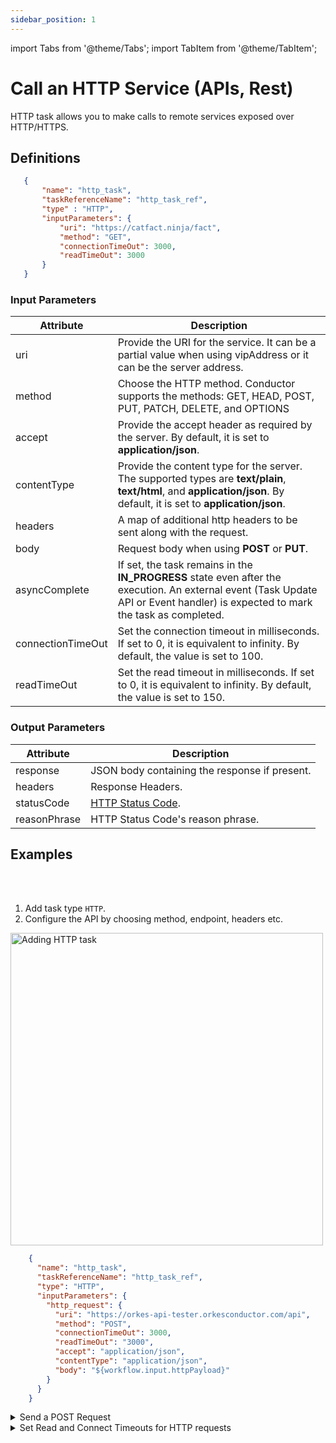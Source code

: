 ```yaml
---
sidebar_position: 1
---
```


import Tabs from '@theme/Tabs';
import TabItem from '@theme/TabItem';

# Call an HTTP Service (APIs, Rest)

HTTP task allows you to make calls to remote services exposed over HTTP/HTTPS.

## Definitions

 ```json
    {
        "name": "http_task",
        "taskReferenceName": "http_task_ref",
        "type" : "HTTP",
        "inputParameters": {
            "uri": "https://catfact.ninja/fact",
            "method": "GET",
            "connectionTimeOut": 3000,
            "readTimeOut": 3000
        }
    }
```

### Input Parameters
| Attribute         | Description                                                                                                                                                                      |
|-------------------|----------------------------------------------------------------------------------------------------------------------------------------------------------------------------------|
| uri               | Provide the URI for the service. It can be a partial value when using vipAddress or it can be the server address.                                                                |
| method            | Choose the HTTP method. Conductor supports the methods: GET, HEAD, POST, PUT, PATCH, DELETE, and OPTIONS                                                                             |
| accept            | Provide the accept header as required by the server. By default, it is set to **application/json**.                                                                              |
| contentType       | Provide the content type for the server. The supported types are **text/plain**, **text/html**, and **application/json**. By default, it is set to **application/json**.         |
| headers           | A map of additional http headers to be sent along with the request.                                                                                                              |
| body              | Request body when using **POST** or **PUT**.                                                                                                                                     |
| asyncComplete     | If set, the task remains in the **IN_PROGRESS** state even after the execution.  An external event (Task Update API or Event handler) is expected to mark the task as completed. 
| connectionTimeOut | Set the connection timeout in milliseconds.  If set to 0, it is equivalent to infinity. By default, the value is set to 100.                                                     |
| readTimeOut       | Set the read timeout in milliseconds.  If set to 0, it is equivalent to infinity. By default, the value is set to 150.                                                           |

### Output Parameters

| Attribute    | Description                                                                  |
|--------------|------------------------------------------------------------------------------|
| response     | JSON body containing the response if present.                                |
| headers      | Response Headers.                                                            |
| statusCode   | [HTTP Status Code](https://en.wikipedia.org/wiki/List_of_HTTP_status_codes). |
| reasonPhrase | HTTP Status Code's reason phrase.                                            |

## Examples


<Tabs>
<TabItem value="UI" label="UI" className="paddedContent">

<div className="row">
<div className="col col--4">

<br/>
<br/>

1. Add task type `HTTP`.
2. Configure the API by choosing method, endpoint, headers etc.

</div>
<div className="col">
<div className="embed-loom-video">

<p><img src="/content/img/ui-guide-http-task.png" alt="Adding HTTP task" width="500" height="auto"/></p>

</div>
</div>
</div>



</TabItem>
 <TabItem value="JSON" label="JSON Example">

```json
    {
      "name": "http_task",
      "taskReferenceName": "http_task_ref",
      "type": "HTTP",
      "inputParameters": {
        "http_request": {
          "uri": "https://orkes-api-tester.orkesconductor.com/api",
          "method": "POST",
          "connectionTimeOut": 3000,
          "readTimeOut": "3000",
          "accept": "application/json",
          "contentType": "application/json",
          "body": "${workflow.input.httpPayload}"
        }
      }
    }
```

</TabItem>
</Tabs>


<details><summary>Send a POST Request</summary>
<p>

```json
    {
      "name": "http_post_example",
      "taskReferenceName": "post_example",
      "inputParameters": {
        "http_request": {
          "uri": "https://jsonplaceholder.typicode.com/posts/",
          "method": "POST",
          "body": {
            "title": "${get_example.output.response.body.title}",
            "userId": "${get_example.output.response.body.userId}",
            "action": "doSomething"
          }
        }
      },
      "type": "HTTP"
    }
```

</p>
</details>
<details><summary>Set Read and Connect Timeouts for HTTP requests</summary>
<p>

```json
    {
      "name": "http_post_example",
      "taskReferenceName": "post_example",
      "inputParameters": {
        "http_request": {
          "uri": "https://jsonplaceholder.typicode.com/posts/",
          "method": "POST",
          "readTimeout": 60000,
          "connectionTimeout": 60000,
          "body": {
            "title": "${get_example.output.response.body.title}",
            "userId": "${get_example.output.response.body.userId}",
            "action": "doSomething"
          }
        }
      },
      "type": "HTTP"
    }
```

</p>
</details>

